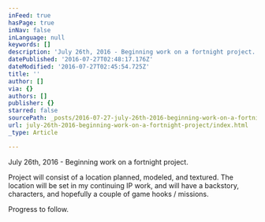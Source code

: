 ```yaml
---
inFeed: true
hasPage: true
inNav: false
inLanguage: null
keywords: []
description: 'July 26th, 2016 - Beginning work on a fortnight project. '
datePublished: '2016-07-27T02:48:17.176Z'
dateModified: '2016-07-27T02:45:54.725Z'
title: ''
author: []
via: {}
authors: []
publisher: {}
starred: false
sourcePath: _posts/2016-07-27-july-26th-2016-beginning-work-on-a-fortnight-project.md
url: july-26th-2016-beginning-work-on-a-fortnight-project/index.html
_type: Article

---
```

July 26th, 2016 - Beginning work on a fortnight project. 

Project will consist of a location planned, modeled, and textured. The location will be set in my continuing IP work, and will have a backstory, characters, and hopefully a couple of game hooks / missions.

Progress to follow.